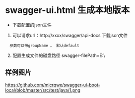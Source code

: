 # swagger-ui.html 生成本地版本
* 下载配置的json文件
1.  可以请求url：http://xxxx/swagger/api-docs 下载json文件
```
  参数可以带groupName 。 默认default
```

2. 配置生成文件的磁盘路径
swagger-filePath=E:\\


## 样例图片
https://github.com/micrqwe/swagger-ui-boot-local/blob/master/src/test/java/1.png

